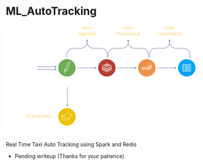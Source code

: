 # ML_AutoTracking

![](img.png)

Real Time Taxi Auto Tracking using Spark  and Redis
* Pending writeup (Thanks for your patience)